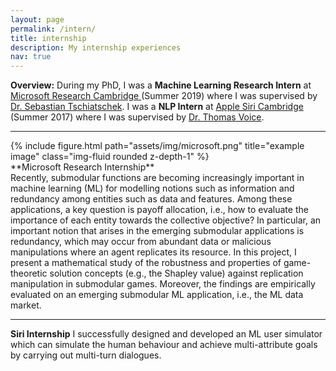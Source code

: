 ```yaml
---
layout: page
permalink: /intern/
title: internship
description: My internship experiences
nav: true
---
```

**Overview:** During my PhD, I was a **Machine Learning Research Intern** at <a href="https://www.microsoft.com/en-us/research/lab/microsoft-research-cambridge/">Microsoft Research Cambridge </a> (Summer 2019) where I was supervised by <a href="https://www.tschiatschek.net/">Dr. Sebastian Tschiatschek</a>. I was a **NLP Intern** at <a href="https://www.apple.com/uk/siri/">Apple Siri Cambridge</a> (Summer 2017) where I was supervised by <a href="https://www.linkedin.com/in/thomas-voice-a67b9ab9/">Dr. Thomas Voice</a>.

---

<div class="row justify-content-sm-center">
    <div class="col-sm-4 mt-3 mt-md-0">
        {% include figure.html path="assets/img/microsoft.png" title="example image" class="img-fluid rounded z-depth-1" %}
    </div>
    <div class="col-sm-8 mt-3 mt-md-0">
    **Microsoft Research Internship**
    </div>
</div>
Recently, submodular functions are becoming increasingly important in machine learning (ML) for modelling notions such as
information and redundancy among entities such as data and
features. Among these applications, a key question is payoff allocation, i.e., how to evaluate the importance of each entity towards
the collective objective? In particular, an important notion
that arises in the emerging submodular applications is redundancy, which may occur from abundant
data or malicious manipulations where an agent replicates its
resource. In this project, I present a mathematical study of the robustness and properties of game-theoretic solution concepts (e.g., the Shapley value) against replication manipulation in
submodular games. Moreover, the findings are empirically evaluated on an emerging submodular ML application, i.e., the ML
data market.

---
**Siri Internship**
I successfully designed and developed an ML user simulator which can simulate the human behaviour and achieve multi-attribute goals by carrying out multi-turn dialogues.
